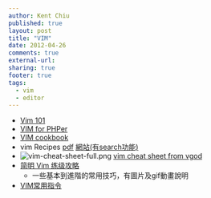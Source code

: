 ```yaml
---
author: Kent Chiu
published: true
layout: post
title: "VIM"
date: 2012-04-26
comments: true
external-url:
sharing: true
footer: true
tags:
  - vim
  - editor
---
```



-   [Vim 101](http://wiki.kent-chiu.com/doku.php?id=vim:vim_101 "vim:vim_101")
-   [VIM for  PHPer](http://wiki.kent-chiu.com/doku.php?id=vim:vim_for_phper "vim:vim_for_phper")
-   [VIM cookbook](http://www.oualline.com/vim-cook.html "http://www.oualline.com/vim-cook.html")
-   vim Recipes
    [pdf](http://wiki.kent-chiu.com/lib/exe/fetch.php?media=vim:vim-recipes.pdf "vim:vim-recipes.pdf")
    [網站(有search功能)](http://vim.runpaint.org/ "http://vim.runpaint.org/")
-   ![vim-cheat-sheet-full.png][vim-cheat-sheet-full.png]
    [vim cheat sheet from
    vgod](http://blog.vgod.tw/2009/12/08/vim-cheat-sheet-for-programmers/ "http://blog.vgod.tw/2009/12/08/vim-cheat-sheet-for-programmers/")
-   [简明 Vim
    练级攻略](http://coolshell.cn/articles/5426.html "http://coolshell.cn/articles/5426.html")
    - 一些基本到進階的常用技巧，有圖片及gif動畫說明
-   [VIM常用指令](http://yannesposito.com/Scratch/en/blog/Learn-Vim-Progressively/ "http://yannesposito.com/Scratch/en/blog/Learn-Vim-Progressively/")


[vim-cheat-sheet-full.png]: http://blog.kent-chiu.com/images/2012-04-26/vim-cheat-sheet-full.png